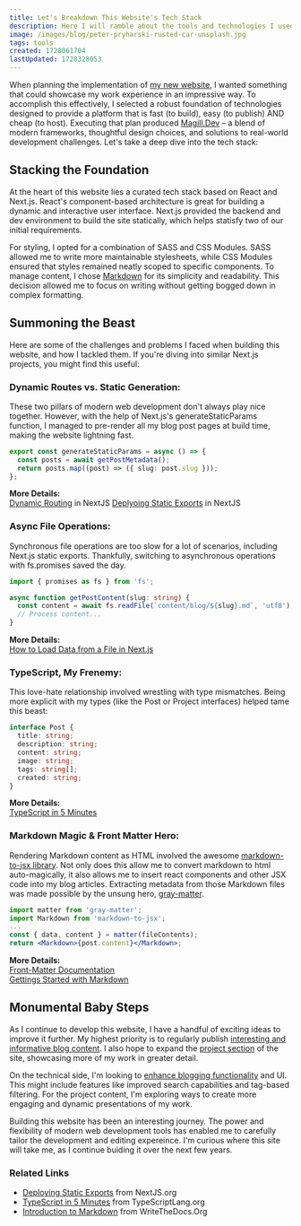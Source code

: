 ```yaml
---
title: Let's Breakdown This Website's Tech Stack
description: Here I will ramble about the tools and technologies I used to build this website.
image: /images/blog/peter-pryharski-rusted-car-unsplash.jpg
tags: tools
created: 1728061704
lastUpdated: 1728328053
---
```


When planning the implementation of [my new website](https://magill.dev/), I wanted something that could showcase my work experience in an impressive way. To accomplish this effectively, I selected a robust foundation of technologies designed to provide a platform that is fast (to build), easy (to publish) AND cheap (to host). Executing that plan produced [Magill.Dev](https://magill.dev) – a blend of modern frameworks, thoughtful design choices, and solutions to real-world development challenges. Let's take a deep dive into the tech stack:

## Stacking the Foundation

At the heart of this website lies a curated tech stack based on React and Next.js. React's component-based architecture is great for building a dynamic and interactive user interface. Next.js provided the backend and dev environment to build the site statically, which helps statisfy two of our initial requirements.

For styling, I opted for a combination of SASS and CSS Modules. SASS allowed me to write more maintainable stylesheets, while CSS Modules ensured that styles remained neatly scoped to specific components. To manage content, I chose [Markdown](https://magill.dev/simplified-content-management-with-markdown) for its simplicity and readability. This decision allowed me to focus on writing without getting bogged down in complex formatting.

## Summoning the Beast

Here are some of the challenges and problems I faced when building this website, and how I tackled them. If you're diving into similar Next.js projects, you might find this useful:

### Dynamic Routes vs. Static Generation:

These two pillars of modern web development don't always play nice together. However, with the help of Next.js's generateStaticParams function, I managed to pre-render all my blog post pages at build time, making the website lightning fast.

```typescript
export const generateStaticParams = async () => {
  const posts = await getPostMetadata();
  return posts.map((post) => ({ slug: post.slug }));
};
```

**More Details:**  
[Dynamic Routing](https://nextjs.org/docs/app/building-your-application/routing/dynamic-routes) in NextJS
[Deplyoing Static Exports](https://nextjs.org/docs/app/building-your-application/deploying/static-exports) in NextJS

### Async File Operations:

Synchronous file operations are too slow for a lot of scenarios, including Next.js static exports. Thankfully, switching to asynchronous operations with fs.promises saved the day.

```typescript
import { promises as fs } from 'fs';

async function getPostContent(slug: string) {
  const content = await fs.readFile(`content/blog/${slug}.md`, 'utf8');
  // Process content...
}
```

**More Details:**  
[How to Load Data from a File in Next.js](https://vercel.com/guides/loading-static-file-nextjs-api-route)

### TypeScript, My Frenemy:

This love-hate relationship involved wrestling with type mismatches. Being more explicit with my types (like the Post or Project interfaces) helped tame this beast:

```typescript
interface Post {
  title: string;
  description: string;
  content: string;
  image: string;
  tags: string[];
  created: string;
}
```

**More Details:**  
[TypeScript in 5 Minutes](https://www.typescriptlang.org/docs/handbook/typescript-in-5-minutes.html)

### Markdown Magic & Front Matter Hero:

Rendering Markdown content as HTML involved the awesome [markdown-to-jsx library](https://www.npmjs.com/package/markdown-to-jsx). Not only does this allow me to convert markdown to html auto-magically, it also allows me to insert react components and other JSX code into my blog articles. Extracting metadata from those Markdown files was made possible by the unsung hero, [gray-matter](https://www.npmjs.com/package/gray-matter).

```jsx
import matter from 'gray-matter';
import Markdown from 'markdown-to-jsx';
...
const { data, content } = matter(fileContents);
return <Markdown>{post.content}</Markdown>;

```

**More Details:**  
[Front-Matter Documentation](https://frontmatter.codes/docs)  
[Gettings Started with Markdown](https://www.markdownguide.org/getting-started/)

## Monumental Baby Steps

As I continue to develop this website, I have a handful of exciting ideas to improve it further. My highest priority is to regularly publish [interesting and informative blog content](https://magill.dev/blog). I also hope to expand the [project section](https://magill.dev/projects) of the site, showcasing more of my work in greater detail.

On the technical side, I'm looking to [enhance blogging functionality](https://github.com/andymagill/dev.magill.next/blob/master/ROADMAP.md) and UI. This might include features like improved search capabilities and tag-based filtering. For the project content, I'm exploring ways to create more engaging and dynamic presentations of my work.

Building this website has been an interesting journey. The power and flexibility of modern web development tools has enabled me to carefully tailor the development and editing expereince. I'm curious where this site will take me, as I continue buiding it over the next few years.

### Related Links

- [Deploying Static Exports](https://nextjs.org/docs/app/building-your-application/deploying/static-exports#configuration) from NextJS.org
- [TypeScript in 5 Minutes](https://www.typescriptlang.org/docs/handbook/typescript-in-5-minutes.html) from TypeScriptLang.org
- [Introduction to Markdown](https://www.writethedocs.org/guide/writing/markdown/) from WriteTheDocs.Org
